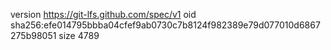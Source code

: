 version https://git-lfs.github.com/spec/v1
oid sha256:efe014795bbba04cfef9ab0730c7b8124f982389e79d077010d6867275b98051
size 4789
